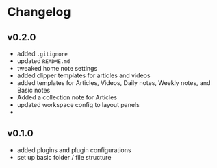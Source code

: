 # Changelog

## v0.2.0
- added `.gitignore`
- updated `README.md`
- tweaked home note settings
- added clipper templates for articles and videos
- added templates for Articles, Videos, Daily notes, Weekly notes, and Basic notes
- Added a collection note for Articles
- updated workspace config to layout panels
-

## v0.1.0
- added plugins and plugin configurations
- set up basic folder / file structure
